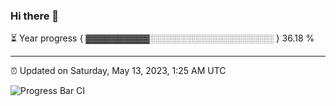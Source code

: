 ### Hi there 👋

⏳ Year progress { ▓▓▓▓▓▓▓▓▓▓░░░░░░░░░░░░░░░░░░░░ } 36.18 %

---

⏰ Updated on Saturday, May 13, 2023, 1:25 AM UTC

![Progress Bar CI](https://github.com/arthurbuhl/arthurbuhl/workflows/Progress%20Bar%20CI/badge.svg)
